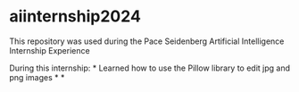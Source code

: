 # aiinternship2024

This repository was used during the Pace Seidenberg Artificial Intelligence Internship Experience 

  During this internship:
        * Learned how to use the Pillow library to edit jpg and png images
        *
        *


